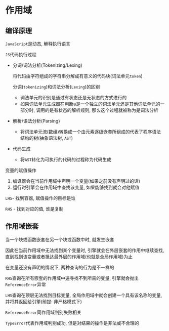# 作用域

## 编译原理

`JavaScript`是动态, 解释执行语言

`JS`代码执行过程

- 分词/词法分析(Tokenizing/Lexing)

  将代码由字符组成的字符串分解成有意义的代码块(词法单元`token`)

  

  分词(`tokenizing`)和词法分析(`Lexing`)的区别

  	- 词法单元的识别是通过有状态还是无状态的方式进行的
  	- 如果词法单元生成器在判断a是一个独立的词法单元还是其他词法单元的一部分时, 调用的是有状态的解析规则, 那么这个过程就被称为是词法分析

- 解析/语法分析(Parsing)

  - 将词法单元流(数组)转换成一个由元素逐级嵌套所组成的代表了程序语法结构的树(抽象语法树, `AST`)

- 代码生成

  - 将`AST`转化为可执行的代码的过程称为代码生成



变量的赋值操作

1. 编译器会在当前作用域中声明一个变量(如果之前没有声明过的话)
2. 运行时引擎会在作用域中查找该变量, 如果能够找到就会对他赋值



`LHS`- 找到容器, 赋值操作的目标是谁

`RHS` - 找到对应的值, 谁是复制



## 作用域嵌套

当一个块或函数嵌套在另一个块或函数中时, 就发生嵌套

因此在当前作用域中无法找到某个变量时, 引擎就会在外层嵌套的作用中继续查找, 直到找到该变量或者抵达最外层的作用域(也就是全局作用域)为止



在变量还没有声明的情况下, 两种查询的行为是不一样的

`RHS`查询在所有嵌套的作用域中遍寻找不到所需的变量, 引擎就会抛出`ReferenceError`异常

`LHS`查询在顶层无法找到目标变量, 全局作用域中就会创建一个具有该名称的变量, 并将其返回给引擎(前提: 非严格模式下)



`ReferenceError`同作用域判别失败相关

`TypeError`代表作用域判别成功, 但是对结果的操作是非法或不合理的



